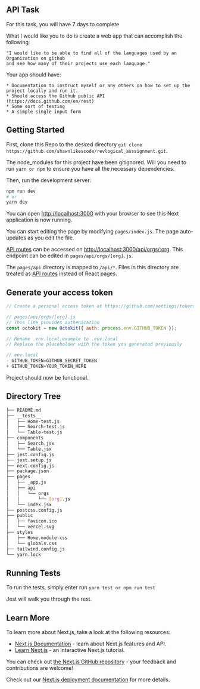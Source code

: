 ## API Task
For this task, you will have 7 days to complete

What I would like you to do is create a web app that can accomplish the following:

    "I would like to be able to find all of the languages used by an Organization on github
    and see how many of their projects use each language."


Your app should have:

    * Documentation to instruct myself or any others on how to set up the project locally and run it.
    * Should access the Github public API (https://docs.github.com/en/rest)
    * Some sort of testing
    * A simple single input form

## Getting Started

First, clone this Repo to the desired directory `git clone https://github.com/shawnlikescode/revlogical_asssignment.git`.

The node_modules for this project have been gitignored. Will you need to run `yarn or npm`
to ensure you have all the necessary dependencies.

Then, run the development server:

```bash
npm run dev
# or
yarn dev
```

You can open [http://localhost:3000](http://localhost:3000) with your browser to see this Next application is now running.

You can start editing the page by modifying `pages/index.js`. The page auto-updates as you edit the file.

[API routes](https://nextjs.org/docs/api-routes/introduction) can be accessed on [http://localhost:3000/api/orgs/:org](http://localhost:3000/api/org/:org). This endpoint can be edited in `pages/api/orgs/[org].js`.

The `pages/api` directory is mapped to `/api/*`. Files in this directory are treated as [API routes](https://nextjs.org/docs/api-routes/introduction) instead of React pages.

## Generate your access token

```js
// Create a personal access token at https://github.com/settings/tokens/new?scopes=repo

// pages/api/orgs/[org].js
// This line provides authenication
const octokit = new Octokit({ auth: process.env.GITHUB_TOKEN });

// Rename .env.local.example to .env.local 
// Replace the placeholder with the token you generated previously

// env.local
- GITHUB_TOKEN=GITHUB_SECRET_TOKEN
+ GITHUB_TOKEN=YOUR_TOKEN_HERE
```
Project should now be functional.

## Directory Tree

```bash
├── README.md
├── __tests__
│   ├── Home-test.js
│   ├── Search-test.js
│   └── Table-test.js
├── components
│   ├── Search.jsx
│   └── Table.jsx
├── jest.config.js
├── jest.setup.js
├── next.config.js
├── package.json
├── pages
│   ├── _app.js
│   ├── api
│   │   └── orgs
│   │       └── [org].js
│   └── index.jsx
├── postcss.config.js
├── public
│   ├── favicon.ico
│   └── vercel.svg
├── styles
│   ├── Home.module.css
│   └── globals.css
├── tailwind.config.js
└── yarn.lock
```

## Running Tests

To run the tests, simply enter run `yarn test or npm run test`

Jest will walk you through the rest.

## Learn More

To learn more about Next.js, take a look at the following resources:

- [Next.js Documentation](https://nextjs.org/docs) - learn about Next.js features and API.
- [Learn Next.js](https://nextjs.org/learn) - an interactive Next.js tutorial.

You can check out [the Next.js GitHub repository](https://github.com/vercel/next.js/) - your feedback and contributions are welcome!

Check out our [Next.js deployment documentation](https://nextjs.org/docs/deployment) for more details.
